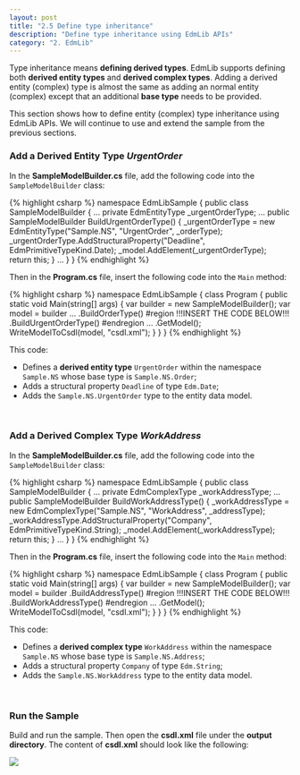```yaml
---
layout: post
title: "2.5 Define type inheritance"
description: "Define type inheritance using EdmLib APIs"
category: "2. EdmLib"
---
```


Type inheritance means **defining derived types**. EdmLib supports defining both **derived entity types** and **derived complex types**. Adding a derived entity (complex) type is almost the same as adding an normal entity (complex) except that an additional **base type** needs to be provided.

This section shows how to define entity (complex) type inheritance using EdmLib APIs. We will continue to use and extend the sample from the previous sections.

### Add a Derived Entity Type *UrgentOrder*
In the **SampleModelBuilder.cs** file, add the following code into the `SampleModelBuilder` class:

{% highlight csharp %}
namespace EdmLibSample
{
    public class SampleModelBuilder
    {
        ...
        private EdmEntityType _urgentOrderType;
        ...
        public SampleModelBuilder BuildUrgentOrderType()
        {
            _urgentOrderType = new EdmEntityType("Sample.NS", "UrgentOrder", _orderType);
            _urgentOrderType.AddStructuralProperty("Deadline", EdmPrimitiveTypeKind.Date);
            _model.AddElement(_urgentOrderType);
            return this;
        }
        ...
    }
}
{% endhighlight %}

Then in the **Program.cs** file, insert the following code into the `Main` method:

{% highlight csharp %}
namespace EdmLibSample
{
    class Program
    {
        public static void Main(string[] args)
        {
            var builder = new SampleModelBuilder();
            var model = builder
                ...
                .BuildOrderType()
#region         !!!INSERT THE CODE BELOW!!!
                .BuildUrgentOrderType()
#endregion
                ...
                .GetModel();
            WriteModelToCsdl(model, "csdl.xml");
        }
    }
}
{% endhighlight %}

This code:

 - Defines a **derived entity type** `UrgentOrder` within the namespace `Sample.NS` whose base type is `Sample.NS.Order`;
 - Adds a structural property `Deadline` of type `Edm.Date`;
 - Adds the `Sample.NS.UrgentOrder` type to the entity data model.
 <br />

### Add a Derived Complex Type *WorkAddress*
In the **SampleModelBuilder.cs** file, add the following code into the `SampleModelBuilder` class:

{% highlight csharp %}
namespace EdmLibSample
{
    public class SampleModelBuilder
    {
        ...
        private EdmComplexType _workAddressType;
        ...
        public SampleModelBuilder BuildWorkAddressType()
        {
            _workAddressType = new EdmComplexType("Sample.NS", "WorkAddress", _addressType);
            _workAddressType.AddStructuralProperty("Company", EdmPrimitiveTypeKind.String);
            _model.AddElement(_workAddressType);
            return this;
        }
        ...
    }
}
{% endhighlight %}

Then in the **Program.cs** file, insert the following code into the `Main` method:

{% highlight csharp %}
namespace EdmLibSample
{
    class Program
    {
        public static void Main(string[] args)
        {
            var builder = new SampleModelBuilder();
            var model = builder
                .BuildAddressType()
#region         !!!INSERT THE CODE BELOW!!!
                .BuildWorkAddressType()
#endregion
                ...
                .GetModel();
            WriteModelToCsdl(model, "csdl.xml");
        }
    }
}
{% endhighlight %}

This code:

 - Defines a **derived complex type** `WorkAddress` within the namespace `Sample.NS` whose base type is `Sample.NS.Address`;
 - Adds a structural property `Company` of type `Edm.String`;
 - Adds the `Sample.NS.WorkAddress` type to the entity data model.
 <br />

### Run the Sample
Build and run the sample. Then open the **csdl.xml** file under the **output directory**. The content of **csdl.xml** should look like the following:

![]({{site.baseurl}}/assets/2015-04-19-csdl.png)